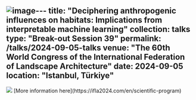 ![image](https://github.com/user-attachments/assets/d6aeeb4c-31e2-4fb6-8648-8a5e0bcc2c1b)---
title: "Deciphering anthropogenic influences on habitats: Implications from interpretable machine learning"
collection: talks
type: "Break-out Session 39"
permalink: /talks/2024-09-05-talks
venue: "The 60th World Congress of the International Federation of Landscape Architecture"
date: 2024-09-05
location: "Istanbul, Türkiye"
---
<img src='/images/talks2.png'>
[More information here](https://ifla2024.com/en/scientific-program)

